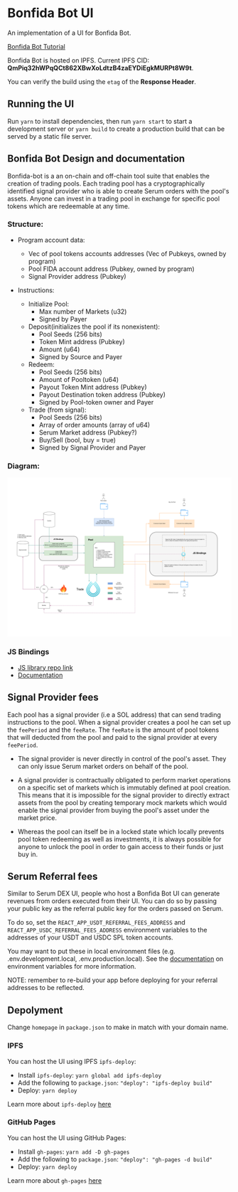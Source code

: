 # Bonfida Bot UI

An implementation of a UI for Bonfida Bot.

[Bonfida Bot Tutorial](https://www.youtube.com/watch?v=6BFmyi0qnEI)

Bonfida Bot is hosted on IPFS. Current IPFS CID: **QmPiq32hWPqQCt862XBwXoLdtzB4zaEYDiEgkMURPt8W9t**.

You can verify the build using the `etag` of the **Response Header**.

## Running the UI

Run `yarn` to install dependencies, then run `yarn start` to start a development server or `yarn build` to create a production build that can be served by a static file server.

## Bonfida Bot Design and documentation

Bonfida-bot is a an on-chain and off-chain tool suite that enables the creation of trading pools. Each trading pool has a cryptographically identified signal provider who is able to create Serum orders with the pool's assets. Anyone can invest in a trading pool in exchange for specific pool tokens which are redeemable at any time.

### Structure:

- Program account data:

  - Vec of pool tokens accounts addresses (Vec of Pubkeys, owned by program)
  - Pool FIDA account address (Pubkey, owned by program)
  - Signal Provider address (Pubkey)

- Instructions:
  - Initialize Pool:
    - Max number of Markets (u32)
    - Signed by Payer
  - Deposit(initializes the pool if its nonexistent):
    - Pool Seeds (256 bits)
    - Token Mint address (Pubkey)
    - Amount (u64)
    - Signed by Source and Payer
  - Redeem:
    - Pool Seeds (256 bits)
    - Amount of Pooltoken (u64)
    - Payout Token Mint address (Pubkey)
    - Payout Destination token address (Pubkey)
    - Signed by Pool-token owner and Payer
  - Trade (from signal):
    - Pool Seeds (256 bits)
    - Array of order amounts (array of u64)
    - Serum Market address (Pubkey?)
    - Buy/Sell (bool, buy = true)
    - Signed by Signal Provider and Payer

### Diagram:

![structure-diagram](src/assets/readme/bonfida-bot-architecture.png)

### JS Bindings

- [JS library repo link](https://github.com/Bonfida/bonfida-bot/tree/main/js)
- [Documentation](https://bonfida.github.io/bonfida-bot-docs/)

## Signal Provider fees

Each pool has a signal provider (i.e a SOL address) that can send trading instructions to the pool. When a signal provider creates a pool he can set up the `feePeriod` and the `feeRate`. The `feeRate` is the amount of pool tokens that will deducted from the pool and paid to the signal provider at every `feePeriod`.

- The signal provider is never directly in control of the pool's asset. They can only issue Serum market orders on behalf of the pool.

- A signal provider is contractually obligated to perform market operations on a specific set of markets which is immutably defined at pool creation. This means that it is impossible for the signal provider to directly extract assets from the pool by creating temporary mock markets which would enable the signal provider from buying the pool's asset under the market price.

- Whereas the pool can itself be in a locked state which locally prevents pool token redeeming as well as investments, it is always possible for anyone to unlock the pool in order to gain access to their funds or just buy in.

## Serum Referral fees

Similar to Serum DEX UI, people who host a Bonfida Bot UI can generate revenues from orders executed from their UI. You can do so by passing your public key as the referral public key for the orders passed on Serum.

To do so, set the `REACT_APP_USDT_REFERRAL_FEES_ADDRESS` and `REACT_APP_USDC_REFERRAL_FEES_ADDRESS` environment variables to the addresses of your USDT and USDC SPL token accounts.

You may want to put these in local environment files (e.g. .env.development.local, .env.production.local). See the [documentation](https://create-react-app.dev/docs/adding-custom-environment-variables) on environment variables for more information.

NOTE: remember to re-build your app before deploying for your referral addresses to be reflected.

## Depolyment

Change `homepage` in `package.json` to make in match with your domain name.

### IPFS

You can host the UI using IPFS `ipfs-deploy`:

- Install `ipfs-deploy`: `yarn global add ipfs-deploy`
- Add the following to `package.json`: `"deploy": "ipfs-deploy build"`
- Deploy: `yarn deploy`

Learn more about `ipfs-deploy` [here](https://github.com/ipfs-shipyard/ipfs-deploy)

### GitHub Pages

You can host the UI using GitHub Pages:

- Install `gh-pages`: `yarn add -D gh-pages`
- Add the following to `package.json`: `"deploy": "gh-pages -d build"`
- Deploy: `yarn deploy`

Learn more about `gh-pages` [here](https://github.com/tschaub/gh-pages)
